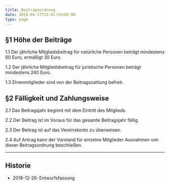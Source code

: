 ```yaml
---
title: Beitragsordnung
date: 2019-04-17T13:41:53+02:00
type: page
---
```


## §1 Höhe der Beiträge

1.1 Der jährliche Mitgliedsbeitrag für natürliche Personen beträgt mindestens 60 Euro, ermäßigt 30 Euro.

1.2 Der jährliche Mitgliedsbeitrag für juristische Personen beträgt mindestens 240 Euro.

1.3 Ehrenmitglieder sind von der Beitragszahlung befreit.

## §2 Fälligkeit und Zahlungsweise

2.1 Das Beitragsjahr beginnt mit dem Eintritt des Mitglieds.

2.2 Der Beitrag ist im Voraus für das gesamte Beitragsjahr fällig.

2.3 Der Beitrag ist auf das Vereinskonto zu überweisen.

2.4 Auf Antrag kann der Vorstand für einzelne Mitglieder Ausnahmen von dieser Beitragsordnung beschließen.

----

## Historie

* 2018-12-26: Entwurfsfassung

